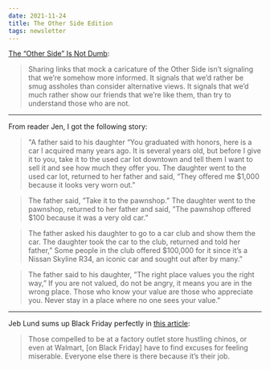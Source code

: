 ```yaml
---
date: 2021-11-24
title: The Other Side Edition
tags: newsletter
---
```






[The “Other Side” Is Not Dumb](https://medium.com/@SeanBlanda/the-other-side-is-not-dumb-2670c1294063):

> Sharing links that mock a caricature of the Other Side isn’t signaling that we’re somehow more informed. It signals that we’d rather be smug assholes than consider alternative views. It signals that we’d much rather show our friends that we’re like them, than try to understand those who are not.

___

From reader Jen, I got the following story:

> "A father said to his daughter “You graduated with honors, here is a car I acquired many years ago. It is several years old, but before I give it to you, take it to the used car lot downtown and tell them I want to sell it and see how much they offer you. The daughter went to the used car lot, returned to her father and said, “They offered me $1,000 because it looks very worn out.” 

> The father said, ”Take it to the pawnshop.” The daughter went to the pawnshop, returned to her father and said, ”The pawnshop offered $100 because it was a very old car.” 

> The father asked his daughter to go to a car club and show them the car. The daughter took the car to the club, returned and told her father,” Some people in the club offered $100,000 for it since it’s a Nissan Skyline R34, an iconic car and sought out after by many.” 

> The father said to his daughter, ”The right place values you the right way,” If you are not valued, do not be angry, it means you are in the wrong place. Those who know your value are those who appreciate you. Never stay in a place where no one sees your value."

___

Jeb Lund sums up Black Friday perfectly in [this article](https://www.theguardian.com/commentisfree/2014/nov/27/black-friday-at-home-sales-problem):

> Those compelled to be at a factory outlet store hustling chinos, or even at Walmart, [on Black Friday] have to find excuses for feeling miserable. Everyone else there is there because it’s their job.
